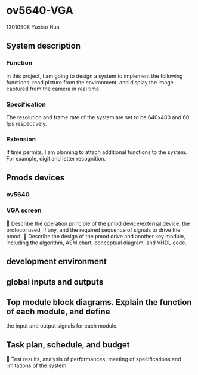 # ov5640-VGA

12010508 Yuxiao Hua

## System description

### Function

In this project, I am going to design a system to implement the following functions: read picture from the environment, and display the image captured from the camera in real time. 

### Specification

The resolution and frame rate of the system are set to be 640x480 and 60 fps respectively.

### Extension

If time permits, I am planning to attach additional functions to the system. For example, digit and letter recognition.

## Pmods devices

### ov5640




### VGA screen



 Describe the operation principle of the pmod device/external device, the
protocol used, if any, and the required sequence of signals to drive the pmod.
 Describe the design of the pmod drive and another key module, including the
algorithm, ASM chart, conceptual diagram, and VHDL code.


## development environment


## global inputs and outputs


## Top module block diagrams. Explain the function of each module, and define
the input and output signals for each module.


## Task plan, schedule, and budget




 Test results, analysis of performances, meeting of specifications and
limitations of the system.
